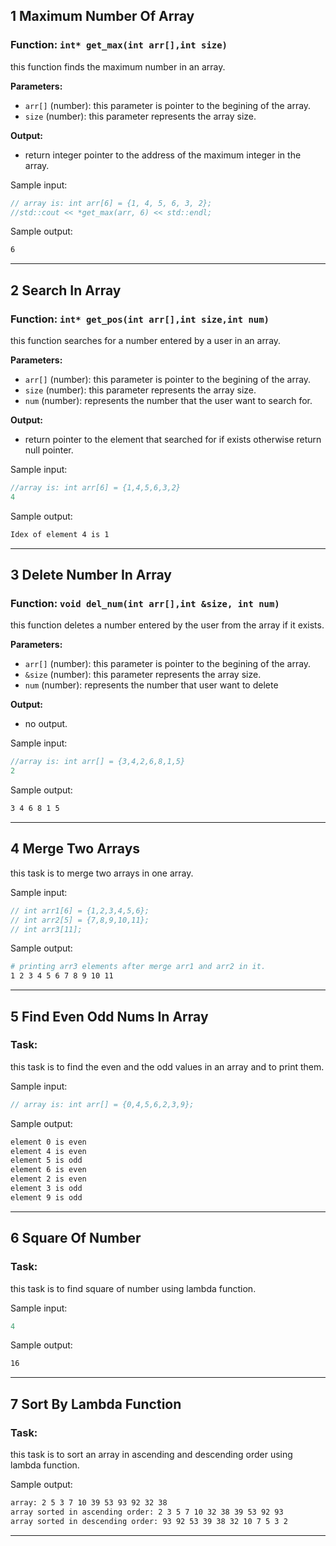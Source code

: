 ## 1 Maximum Number Of Array

### Function:  `int* get_max(int arr[],int size)`

this function finds the maximum number in an array.

**Parameters:**
- `arr[]` (number): this parameter is pointer to the begining of the array.
- `size` (number): this parameter represents the array size.


**Output:**
- return integer pointer to the address of the maximum integer in the array.

Sample input:
```cpp
// array is: int arr[6] = {1, 4, 5, 6, 3, 2};
//std::cout << *get_max(arr, 6) << std::endl;
```
Sample output:
```bash
6
```
---

## 2 Search In Array

### Function:  `int* get_pos(int arr[],int size,int num)`

this function searches for a number entered by a user in an array.

**Parameters:**
- `arr[]` (number): this parameter is pointer to the begining of the array.
- `size` (number): this parameter represents the array size.
- `num` (number): represents the number that the user want to search for.


**Output:**
- return pointer to the element that searched for if exists otherwise return null pointer.

Sample input:
```cpp
//array is: int arr[6] = {1,4,5,6,3,2}
4
```
Sample output:
```bash
Idex of element 4 is 1
```
---

## 3 Delete Number In Array

### Function:  `void del_num(int arr[],int &size, int num)`

this function deletes a number entered by the user from the array if it exists.

**Parameters:**
- `arr[]` (number): this parameter is pointer to the begining of the array.
- `&size` (number): this parameter represents the array size.
- `num` (number): represents the number that user want to delete


**Output:**
- no output.

Sample input:
```cpp
//array is: int arr[] = {3,4,2,6,8,1,5}
2
```
Sample output:
```bash
3 4 6 8 1 5
```
---

## 4 Merge Two Arrays
this task is to merge two arrays in one array.

Sample input:
```cpp
// int arr1[6] = {1,2,3,4,5,6};
// int arr2[5] = {7,8,9,10,11};
// int arr3[11];
```
Sample output:
```bash
# printing arr3 elements after merge arr1 and arr2 in it.
1 2 3 4 5 6 7 8 9 10 11
```
---
## 5 Find Even Odd Nums In Array

### Task:
this task is to find the even and the odd values in an array and to print them.

Sample input:
```cpp
// array is: int arr[] = {0,4,5,6,2,3,9};
```
Sample output:
```bash
element 0 is even
element 4 is even
element 5 is odd
element 6 is even
element 2 is even
element 3 is odd
element 9 is odd
```

---
## 6 Square Of Number

### Task:
this task is to find square of number using lambda function.

Sample input:
```cpp
4
```
Sample output:
```bash
16
```
---

## 7 Sort By Lambda Function

### Task:
this task is to sort an array in ascending and descending order using lambda function.

Sample output:
```bash
array: 2 5 3 7 10 39 53 93 92 32 38 
array sorted in ascending order: 2 3 5 7 10 32 38 39 53 92 93 
array sorted in descending order: 93 92 53 39 38 32 10 7 5 3 2 
```
---